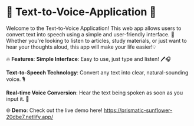 # 🎤 Text-to-Voice-Application 📢


Welcome to the Text-to-Voice Application! This web app allows users to convert text into speech using a simple and user-friendly interface. 🚀 Whether you're looking to listen to articles, study materials, or just want to hear your thoughts aloud, this app will make your life easier!💡


🔥 **Features**:
**Simple Interface**: Easy to use, just type and listen! 🖊️🎧

**Text-to-Speech Technology**: Convert any text into clear, natural-sounding voice. 🎙️

**Real-time Voice Conversion**: Hear the text being spoken as soon as you input it. 🔄



🌐 **Demo**:
Check out the live demo here!                                                                                                                                                                       https://prismatic-sunflower-20dbe7.netlify.app/
